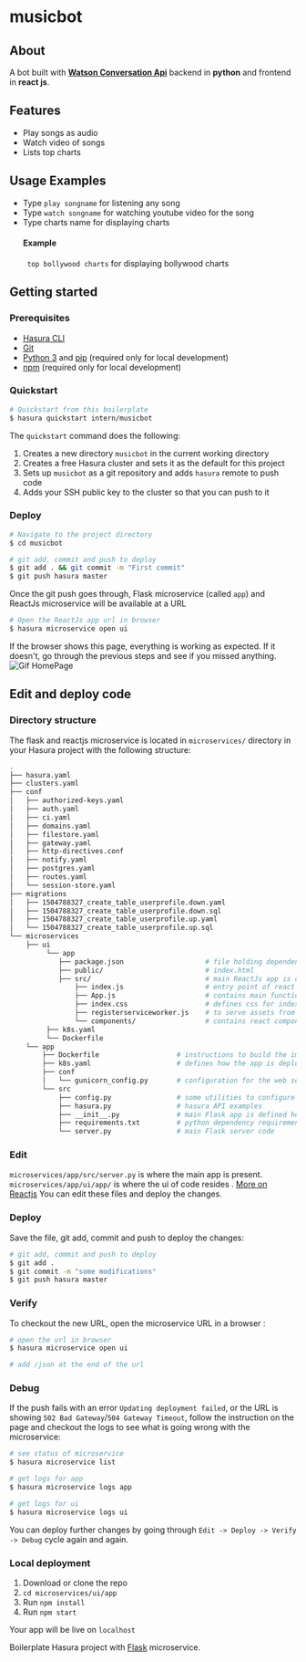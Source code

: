 # musicbot

## About
A bot built with **[Watson Conversation Api](https://www.ibm.com/watson/developercloud/conversation/api/v1/?cm_mc_uid=24808535902515066792134&cm_mc_sid_50200000=1512714807)** backend in **python** and frontend in **react js**.

## Features

* Play songs as audio
* Watch video of songs 
* Lists top charts 

## Usage Examples

* Type ```play songname``` for listening any song
* Type ```watch songname``` for watching youtube video for the song
* Type charts name for displaying charts 
  #### Example
  ``` top bollywood charts``` for displaying bollywood charts

## Getting started

### Prerequisites

- [Hasura CLI](https://docs.hasura.io/0.15/manual/install-hasura-cli.html)
- [Git](https://git-scm.com)
- [Python 3](https://www.python.org/downloads/) and [pip](https://pip.pypa.io/en/stable/installing/) (required only for local development)
- [npm](https://www.npmjs.com/get-npm) (required only for local development)

### Quickstart

```bash
# Quickstart from this boilerplate 
$ hasura quickstart intern/musicbot
```

The `quickstart` command does the following:

1. Creates a new directory `musicbot` in the current working directory
2. Creates a free Hasura cluster and sets it as the default for this project
3. Sets up `musicbot` as a git repository and adds `hasura` remote to push code
4. Adds your SSH public key to the cluster so that you can push to it

### Deploy

```bash
# Navigate to the project directory
$ cd musicbot

# git add, commit and push to deploy
$ git add . && git commit -m "First commit"
$ git push hasura master
```

Once the git push goes through, Flask microservice (called `app`) and ReactJs microservice will be available at a URL

```bash
# Open the ReactJs app url in browser
$ hasura microservice open ui
```

If the browser shows this page, everything is working as expected.
If it doesn't, go through the previous steps and see if you missed anything.
![Gif HomePage](https://github.com/afreen23/musicbot/blob/master/readme-assets/bot.gif)

## Edit and deploy code

### Directory structure

The flask and reactjs microservice is located in `microservices/` directory in your Hasura project with the following structure:

```bash
.
├── hasura.yaml
├── clusters.yaml
├── conf
│   ├── authorized-keys.yaml
│   ├── auth.yaml
│   ├── ci.yaml
│   ├── domains.yaml
│   ├── filestore.yaml
│   ├── gateway.yaml
│   ├── http-directives.conf
│   ├── notify.yaml
│   ├── postgres.yaml
│   ├── routes.yaml
│   └── session-store.yaml
├── migrations
│   ├── 1504788327_create_table_userprofile.down.yaml
│   ├── 1504788327_create_table_userprofile.down.sql
│   ├── 1504788327_create_table_userprofile.up.yaml
│   └── 1504788327_create_table_userprofile.up.sql
└── microservices 
    ├── ui
         └── app
            ├── package.json                    # file holding dependencies for project
            ├── public/                         # index.html
            ├── src/                            # main ReactJs app is defined here
                ├── index.js                    # entry point of react app
                ├── App.js                      # contains main functionality of app
                ├── index.css                   # defines css for index.js
                ├── registerserviceworker.js    # to serve assets from local cache
                └── components/                 # contains react components for ui 
         ├── k8s.yaml
         └── Dockerfile
    └── app
        ├── Dockerfile                   # instructions to build the image
        ├── k8s.yaml                     # defines how the app is deployed
        ├── conf
        │   └── gunicorn_config.py       # configuration for the web server
        └── src
            ├── config.py                # some utilities to configure URLs etc
            ├── hasura.py                # hasura API examples
            ├── __init__.py              # main Flask app is defined here
            ├── requirements.txt         # python dependency requirements
            └── server.py                # main Flask server code
```

### Edit

`microservices/app/src/server.py` is where the main app is present. 
`microservices/app/ui/app/` is where the ui of code resides .
[More on Reactjs](https://github.com/afreen23/musicbot/blob/master/README-React.js.md)
You can edit these files and deploy the changes.

### Deploy

Save the file, git add, commit and push to deploy the changes:

```bash
# git add, commit and push to deploy
$ git add .
$ git commit -m "some modifications"
$ git push hasura master
```

### Verify

To checkout the new URL, open the microservice URL in a browser :

```bash
# open the url in browser
$ hasura microservice open ui

# add /json at the end of the url
```

### Debug

If the push fails with an error `Updating deployment failed`, or the URL is showing `502 Bad Gateway`/`504 Gateway Timeout`,
follow the instruction on the page and checkout the logs to see what is going wrong with the microservice:

```bash
# see status of microservice 
$ hasura microservice list

# get logs for app
$ hasura microservice logs app

# get logs for ui
$ hasura microservice logs ui
```

You can deploy further changes by going through `Edit -> Deploy -> Verify -> Debug` cycle again and again.


### Local deployment

1. Download or clone the repo
2. ```cd microservices/ui/app```
3. Run ```npm install```
4. Run ```npm start```

Your app will be live on `localhost`


Boilerplate Hasura project with [Flask](http://flask.pocoo.org/) microservice.
